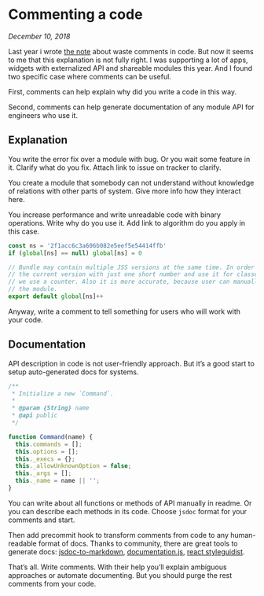 # Commenting a code

_December 10, 2018_

Last year i wrote [the note](/code-without-comments/) about waste comments in code. But now it seems to me that this explanation is not fully right. I was supporting a lot of apps, widgets with externalized API and shareable modules this year. And I found two specific case where comments can be useful.

First, comments can help explain why did you write a code in this way.

Second, comments can help generate documentation of any module API for engineers who use it.

## Explanation

You write the error fix over a module with bug. Or you wait some feature in it. Clarify what do you fix. Attach link to issue on tracker to clarify.

You create a module that somebody can not understand without knowledge of relations with other parts of system. Give more info how they interact here.

You increase performance and write unreadable code with binary operations. Write why do you use it. Add link to algorithm do you apply in this case.

```js
const ns = '2f1acc6c3a606b082e5eef5e54414ffb'
if (global[ns] == null) global[ns] = 0

// Bundle may contain multiple JSS versions at the same time. In order to identify
// the current version with just one short number and use it for classes generation
// we use a counter. Also it is more accurate, because user can manually reevaluate
// the module.
export default global[ns]++
```

Anyway, write a comment to tell something for users who will work with your code.

## Documentation

API description in code is not user-friendly approach. But it’s a good start to setup auto-generated docs for systems.

```js
/**
 * Initialize a new `Command`.
 *
 * @param {String} name
 * @api public
 */

function Command(name) {
  this.commands = [];
  this.options = [];
  this._execs = {};
  this._allowUnknownOption = false;
  this._args = [];
  this._name = name || '';
}
```

You can write about all functions or methods of API manually in readme. Or you can describe each methods in its code. Choose `jsdoc` format for your comments and start.

Then add precommit hook to transform comments from code to any human-readable format of docs. Thanks to community, there are great tools to generate docs: [jsdoc-to-markdown](https://github.com/jsdoc2md/jsdoc-to-markdown), [documentation.js](https://github.com/documentationjs/documentation), [react styleguidist](https://github.com/styleguidist/react-styleguidist).

That’s all. Write comments. With their help you’ll explain ambiguous approaches or automate documenting. But you should purge the rest comments from your code.
